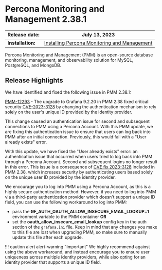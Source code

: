 # Percona Monitoring and Management 2.38.1

| **Release date:** | July 13, 2023                                                                                    |
| ----------------- | ----------------------------------------------------------------------------------------------- |
| **Installation:** | [Installing Percona Monitoring and Management](https://www.percona.com/software/pmm/quickstart) |

Percona Monitoring and Management (PMM) is an open-source database monitoring, management, and observability solution for MySQL, PostgreSQL, and MongoDB.

## Release Highlights

We have identified and fixed the following issue in PMM 2.38.1:

[PMM-12293](https://jira.percona.com/browse/PMM-12293) - The upgrade to Grafana  9.2.20 in PMM 2.38 fixed critical security [CVE-2023-3128](https://grafana.com/blog/2023/06/22/grafana-security-release-for-cve-2023-3128/) by changing the authentication mechanism to rely solely on the user's unique ID provided by the identity provider.

This change caused an authentication issue for second and subsequent connections to PMM using a Percona Account. With this PMM update, we are fixing this authentication issue to ensure that users can log back into PMM after an initial connection. Previously, this would fail with a "User already exists" error.

With this update, we have fixed the "User already exists" error: an authentication issue that occurred when users tried to log back into PMM through a Percona Account. Second and subsequent logins no longer result in this error. This issue is a consequence of [CVE fix 2023-3128](https://grafana.com/blog/2023/06/22/grafana-security-release-for-cve-2023-3128/) included in PMM 2.38, which increases security by authenticating users based solely on the unique user ID provided by the identity provider.

We encourage you to log into PMM using a Percona Account, as this is a highly secure authentication method. However, if you need to log into PMM via a third-party authentication provider which doesn't support a unique ID field, you can use the following workaround to log into PMM:

  - pass the **GF_AUTH_OAUTH_ALLOW_INSECURE_EMAIL_LOOKUP=1** environment variable to the PMM container **OR**
  - set the **oauth_allow_insecure_email_lookup** config key in the auth section of the `grafana.ini` file. Keep in mind that any changes you make to this file are lost when upgrading PMM, so make sure to manually update this file after each upgrade.

!!! caution alert alert-warning "Important"
    We highly recommend against using the above workaround, and instead encourage you to ensure user uniqueness across multiple identity providers, while also opting for an identity provider that supports a unique ID field.

